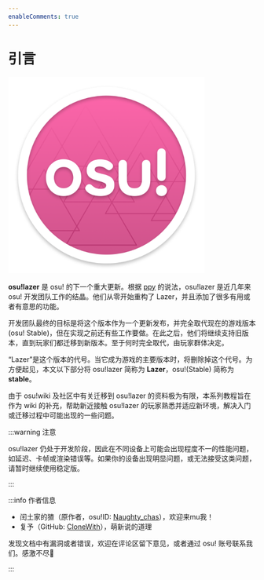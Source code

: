 ```yaml
---
enableComments: true
---
```


# 引言

<p>
<img src="https://github.com/ppy/osu/raw/master/assets/lazer.png" alt="drawing" width="400"/>
</p>

**osu!lazer** 是 osu! 的下一个重大更新。根据 [ppy](https://github.com/ppy) 的说法，osu!lazer 是近几年来 osu! 开发团队工作的结晶。他们从零开始重构了 Lazer，并且添加了很多有用或者有意思的功能。

开发团队最终的目标是将这个版本作为一个更新发布，并完全取代现在的游戏版本 (osu! Stable)，但在实现之前还有些工作要做。在此之后，他们将继续支持旧版本，直到玩家们都迁移到新版本。至于何时完全取代，由玩家群体决定。

“Lazer”是这个版本的代号。当它成为游戏的主要版本时，将删除掉这个代号。为方便起见，本文以下部分将 osu!lazer 简称为 **Lazer**，osu!(Stable) 简称为 **stable**。

由于 osu!wiki 及社区中有关迁移到 osu!lazer 的资料极为有限，本系列教程旨在作为 wiki 的补充，帮助新近接触 osu!lazer 的玩家熟悉并适应新环境，解决入门或迁移过程中可能出现的一些问题。

:::warning 注意

osu!lazer 仍处于开发阶段，因此在不同设备上可能会出现程度不一的性能问题，如延迟、卡帧或渲染错误等。如果你的设备出现明显问题，或无法接受这类问题，请暂时继续使用稳定版。

:::

:::info 作者信息

- 闰土家的猹（原作者，osu!ID: [Naughty_chas](https://osu.ppy.sh/users/15349720)），欢迎来mu我！
- 复予（GitHub: [CloneWith](https://github.com/CloneWith)），萌新说的道理

发现文档中有漏洞或者错误，欢迎在评论区留下意见，或者通过 osu! 账号联系我们。感激不尽🙏

:::

